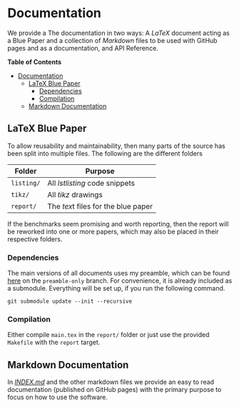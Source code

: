 # Documentation
We provide a The documentation in two ways: A _LaTeX_ document acting as a Blue
Paper and a collection of _Markdown_ files to be used with GitHub pages and as a
documentation, and API Reference.

<!-- markdown-toc start - Don't edit this section. Run M-x markdown-toc-refresh-toc -->
**Table of Contents**

- [Documentation](#documentation)
    - [LaTeX Blue Paper](#latex-blue-paper)
        - [Dependencies](#dependencies)
        - [Compilation](#compilation)
    - [Markdown Documentation](#markdown-documentation)

<!-- markdown-toc end -->


## LaTeX Blue Paper
To allow reusability and maintainability, then many parts of the source has been
split into multiple files. The following are the different folders

| Folder     | Purpose                             |
|------------|-------------------------------------|
| `listing/` | All _lstlisting_ code snippets      |
| `tikz/`    | All _tikz_ drawings                 |
| `report/`  | The *tex*t files for the blue paper |

If the benchmarks seem promising and worth reporting, then the report will be
reworked into one or more papers, which may also be placed in their respective
folders.

### Dependencies
The main versions of all documents uses my preamble, which can be found [here](
https://github.com/SSoelvsten/LaTeX-Preamble_and_Examples) on the
`preamble-only` branch. For convenience, it is already included as a submodule.
Everything will be set up, if you run the following command.
```
git submodule update --init --recursive
```

### Compilation
Either compile `main.tex` in the `report/` folder or just use the provided
`Makefile` with the `report` target.


## Markdown Documentation
In [_INDEX.md_](./INDEX.md) and the other markdown files we provide an easy to
read documentation (published on GitHub pages) with the primary purpose to focus
on how to use the software.
